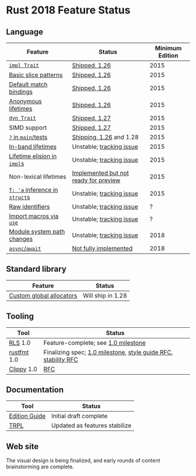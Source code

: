 # Rust 2018 Feature Status

## Language

[Shipped, 1.26]: https://blog.rust-lang.org/2018/05/10/Rust-1.26.html
[Shipped, 1.27]: https://blog.rust-lang.org/2018/06/21/Rust-1.27.html

[`impl Trait`]: https://rust-lang-nursery.github.io/edition-guide/2018/transitioning/traits/impl-trait.html
[Basic slice patterns]: https://rust-lang-nursery.github.io/edition-guide/2018/transitioning/slice-patterns.html
[Default match bindings]: https://rust-lang-nursery.github.io/edition-guide/2018/transitioning/ownership-and-lifetimes/default-match-bindings.html
[Anonymous lifetimes]: https://rust-lang-nursery.github.io/edition-guide/2018/transitioning/ownership-and-lifetimes/anonymous-lifetime.html
[relnotes_1.26]: https://github.com/rust-lang/rust/blob/master/RELEASES.md#version-1260-2018-05-10
[`dyn Trait`]: https://rust-lang-nursery.github.io/edition-guide/2018/transitioning/traits/dyn-trait.html
[`?` in `main`/tests]: https://rust-lang-nursery.github.io/edition-guide/2018/transitioning/errors/question-mark.html
[Module system path changes]: https://rust-lang-nursery.github.io/edition-guide/2018/transitioning/modules/path-clarity.html
[issue#44660]: https://github.com/rust-lang/rust/issues/44660
[Import macros via `use`]: https://rust-lang-nursery.github.io/edition-guide/2018/transitioning/modules/macros.html
[issue#35896]: https://github.com/rust-lang/rust/issues/35896
[In-band lifetimes]: https://rust-lang-nursery.github.io/edition-guide/2018/transitioning/ownership-and-lifetimes/in-band-lifetimes.html
[issue#44524]: https://github.com/rust-lang/rust/issues/44524
[Lifetime elision in `impl`s]: https://rust-lang-nursery.github.io/edition-guide/2018/transitioning/ownership-and-lifetimes/lifetime-elision-in-impl.html
[Raw identifiers]: https://rust-lang-nursery.github.io/edition-guide/2018/transitioning/raw-identifiers.html
[issue#48589]: https://github.com/rust-lang/rust/issues/48589
[nll_status]: http://smallcultfollowing.com/babysteps/blog/2018/06/15/mir-based-borrow-check-nll-status-update/
[`T: 'a` inference in `struct`s]: https://rust-lang-nursery.github.io/edition-guide/2018/transitioning/ownership-and-lifetimes/struct-inference.html
[issue#44493]: https://github.com/rust-lang/rust/issues/44493
[`async`/`await`]: https://rust-lang-nursery.github.io/edition-guide/2018/transitioning/concurrency/async-await.html
[issue#50547]: https://github.com/rust-lang/rust/issues/50547

| **Feature** | **Status** | **Minimum Edition** |
| ----------- | ---------- | -------------------------- |
| [`impl Trait`] | [Shipped, 1.26] | 2015 |
| [Basic slice patterns] | [Shipped, 1.26] | 2015 |
| [Default match bindings] | [Shipped, 1.26] | 2015 |
| [Anonymous lifetimes] | [Shipped, 1.26][relnotes_1.26] | 2015 |
| [`dyn Trait`] | [Shipped, 1.27] | 2015 |
| SIMD support | [Shipped, 1.27] | 2015 |
| [`?` in `main`/tests] | [Shipping, 1.26][Shipped, 1.26] and 1.28 | 2015 |
| [In-band lifetimes] | Unstable; [tracking issue][issue#44524] | 2015 |
| [Lifetime elision in `impl`s] | Unstable; [tracking issue][issue#44524] | 2015 |
| Non-lexical lifetimes | [Implemented but not ready for preview][nll_status] | 2015 |
| [`T: 'a` inference in `struct`s] | Unstable; [tracking issue][issue#44493] | 2015 |
| [Raw identifiers] | Unstable; [tracking issue][issue#48589] | ? |
| [Import macros via `use`] | Unstable; [tracking issue][issue#35896] | ? |
| [Module system path changes] | Unstable; [tracking issue][issue#44660] | 2018 |
| [`async`/`await`] | [Not fully implemented][issue#50547] | 2018 |

## Standard library

[issue#49668]: https://github.com/rust-lang/rust/issues/49668

| **Feature** | **Status** |
| ----------- | ---------- |
| [Custom global allocators][issue#49668] | Will ship in 1.28 |

## Tooling

[RLS]: https://github.com/rust-lang-nursery/rls
[1.0 milestone]: https://github.com/rust-lang-nursery/rls/milestone/7
[rustfmt]: https://github.com/rust-lang-nursery/rustfmt
[style guide RFC]: https://github.com/rust-lang/rfcs/pull/2436
[stability RFC]: https://github.com/rust-lang/rfcs/pull/2437
[Clippy]: https://github.com/rust-lang-nursery/rust-clippy
[RFC#2476]: https://github.com/rust-lang/rfcs/pull/2476

| **Tool** | **Status** |
| ----------- | ---------- |
| [RLS] 1.0 | Feature-complete; see [1.0 milestone] |
| [rustfmt] 1.0 | Finalizing spec; [1.0 milestone](https://github.com/rust-lang-nursery/rustfmt/milestone/2), [style guide RFC], [stability RFC] |
| [Clippy] 1.0 | [RFC][RFC#2476] |

## Documentation

[Edition Guide]: https://rust-lang-nursery.github.io/edition-guide/
[TRPL]: https://github.com/rust-lang/book/

| **Tool** | **Status** |
| ----------- | ---------- |
| [Edition Guide] | Initial draft complete |
| [TRPL] | Updated as features stabilize |

## Web site

The visual design is being finalized, and early rounds of content brainstorming are complete.
